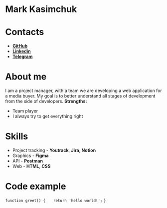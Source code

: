 # Mark Kasimchuk
# Contacts
* [**GitHub**](https://github.com/Marcius72)
* [**Linkedin**](https://www.linkedin.com/in/mark-k-7b2bb0161/)
* [**Telegram**](https://t.me/marcius72)
# About me
I am a project manager, with a team we are developing a web application for a media buyer.
My goal is to better understand all stages of development from the side of developers.
**Strengths:**
* Team player
* I always try to get everything right
# Skills
* Project tracking - **Youtrack**, **Jira**, **Notion**
* Graphics - **Figma**
* API - **Postman**
* Web - **HTML**, **CSS**
# Code example
`function greet() {`
`   return 'hello world!';`
`}`